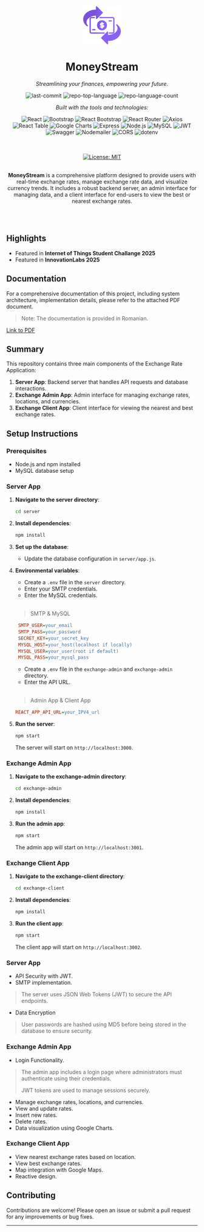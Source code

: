 <div align="center" class="text-center">
<img src="https://raw.githubusercontent.com/BogdanBargaoanu/ExchangeMonitor/refs/heads/main/exchange-client/src/Components/Assets/logo.png" style="width: 100px;">
<h1>MoneyStream</h1>
<p><em>Streamlining your finances, empowering your future.</em></p>

<img alt="last-commit" src="https://img.shields.io/github/last-commit/BogdanBargaoanu/MoneyStream?style=flat&logo=git&logoColor=white&color=0080ff">
<img alt="repo-top-language" src="https://img.shields.io/github/languages/top/BogdanBargaoanu/MoneyStream?style=flat&color=0080ff">
<img alt="repo-language-count" src="https://img.shields.io/github/languages/count/BogdanBargaoanu/MoneyStream?style=flat&color=0080ff">

<p><em>Built with the tools and technologies:</em></p>
<img alt="React" src="https://img.shields.io/badge/React-61DAFB.svg?style=flat&logo=React&logoColor=black">
<img alt="Bootstrap" src="https://img.shields.io/badge/Bootstrap-7952B3.svg?style=flat&logo=Bootstrap&logoColor=white">
<img alt="React Bootstrap" src="https://img.shields.io/badge/React%20Bootstrap-41E0FD.svg?style=flat&logo=React-Bootstrap&logoColor=black">
<img alt="React Router" src="https://img.shields.io/badge/React%20Router-CA4245.svg?style=flat&logo=React-Router&logoColor=white">
<img alt="Axios" src="https://img.shields.io/badge/Axios-5A29E4.svg?style=flat&logo=Axios&logoColor=white">
<img alt="React Table" src="https://img.shields.io/badge/React%20Table-FF4154.svg?style=flat&logo=React-Table&logoColor=white">
<img alt="Google Charts" src="https://img.shields.io/badge/Google%20Charts-4285F4.svg?style=flat&logo=Google-Chrome&logoColor=white">
<img alt="Express" src="https://img.shields.io/badge/Express-000000.svg?style=flat&logo=Express&logoColor=white">
<img alt="Node.js" src="https://img.shields.io/badge/Node.js-339933.svg?style=flat&logo=Node.js&logoColor=white">
<img alt="MySQL" src="https://img.shields.io/badge/MySQL-4479A1.svg?style=flat&logo=MySQL&logoColor=white">
<img alt="JWT" src="https://img.shields.io/badge/JWT-000000.svg?style=flat&logo=JSON-Web-Tokens&logoColor=white">
<img alt="Swagger" src="https://img.shields.io/badge/Swagger-85EA2D.svg?style=flat&logo=Swagger&logoColor=black">
<img alt="Nodemailer" src="https://img.shields.io/badge/Nodemailer-00F88E.svg?style=flat&logo=Mail.Ru&logoColor=white">
<img alt="CORS" src="https://img.shields.io/badge/CORS-6478FF.svg?style=flat&logo=Cross-Origin-Resource-Sharing&logoColor=white">
<img alt="dotenv" src="https://img.shields.io/badge/dotenv-ECD53F.svg?style=flat&logo=dotenv&logoColor=black">
<br>
<br>
<br>

[![License: MIT](https://img.shields.io/badge/License-MIT-purple.svg)](https://opensource.org/licenses/MIT)
<br>
<br>

**MoneyStream** is a comprehensive platform designed to provide users with real-time exchange rates, manage exchange rate data, and visualize currency trends. It includes a robust backend server, an admin interface for managing data, and a client interface for end-users to view the best or nearest exchange rates.

</div>
<br>
<br>




## Highlights
 - Featured in **Internet of Things Student Challange 2025**
 - Featured in **InnovationLabs 2025**

## Documentation 

For a comprehensive documentation of this project, including system architecture, implementation details, please refer to the attached PDF document.
> Note: The documentation is provided in Romanian.

[Link to PDF](https://github.com/BogdanBargaoanu/exchange/blob/main/documentation/exchange_platform_documentation.pdf)

## Summary

This repository contains three main components of the Exchange Rate Application:
1. **Server App**: Backend server that handles API requests and database interactions.
2. **Exchange Admin App**: Admin interface for managing exchange rates, locations, and currencies.
3. **Exchange Client App**: Client interface for viewing the nearest and best exchange rates.

## Setup Instructions

### Prerequisites

- Node.js and npm installed
- MySQL database setup

### Server App

1. **Navigate to the server directory**:
   ```bash
   cd server
   ```

2. **Install dependencies**:
   ```bash
   npm install
   ```

3. **Set up the database**:
   - Update the database configuration in `server/app.js`.

4. **Environmental variables**:
   - Create a `.env` file in the `server` directory.
   - Enter your SMTP credentials.
   - Enter the MySQL credentials.
   <br></br>
     
   > SMTP & MySQL
   ```ini
    SMTP_USER=your_email
    SMTP_PASS=your_password
    SECRET_KEY=your_secret_key
    MYSQL_HOST=your_host(localhost if locally)
    MYSQL_USER=your_user(root if default)
    MYSQL_PASS=your_mysql_pass
   ```   
   - Create a `.env` file in the `exchange-admin` and `exchange-admin` directory.
   - Enter the API URL.
   <br></br>
   > Admin App & Client App
   ```ini
   REACT_APP_API_URL=your_IPV4_url
   ```

5. **Run the server**:
   ```bash
   npm start
   ```

   The server will start on `http://localhost:3000`.

### Exchange Admin App

1. **Navigate to the exchange-admin directory**:
   ```bash
   cd exchange-admin
   ```

2. **Install dependencies**:
   ```bash
   npm install
   ```

3. **Run the admin app**:
   ```bash
   npm start
   ```

   The admin app will start on `http://localhost:3001`.

### Exchange Client App

1. **Navigate to the exchange-client directory**:
   ```bash
   cd exchange-client
   ```

2. **Install dependencies**:
   ```bash
   npm install
   ```

3. **Run the client app**:
   ```bash
   npm start
   ```

   The client app will start on `http://localhost:3002`.


### Server App
 - API Security with JWT.
 - SMTP implementation.
 > The server uses JSON Web Tokens (JWT) to secure the API endpoints.
 - Data Encryption
 > User passwords are hashed using MD5 before being stored in the database to ensure security.

### Exchange Admin App

- Login Functionality.
> The admin app includes a login page where administrators must authenticate using their credentials.
>
> JWT tokens are used to manage sessions securely.
- Manage exchange rates, locations, and currencies.
- View and update rates.
- Insert new rates.
- Delete rates.
- Data visualization using Google Charts.

### Exchange Client App

- View nearest exchange rates based on location.
- View best exchange rates.
- Map integration with Google Maps.
- Reactive design.

## Contributing

Contributions are welcome! Please open an issue or submit a pull request for any improvements or bug fixes.

---
